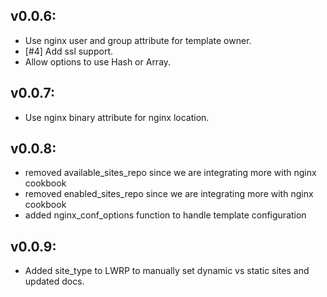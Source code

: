## v0.0.6:

* Use nginx user and group attribute for template owner.
* [#4] Add ssl support.
* Allow options to use Hash or Array.

## v0.0.7:

* Use nginx binary attribute for nginx location.

## v0.0.8:

* removed available_sites_repo since we are integrating more with nginx cookbook
* removed enabled_sites_repo since we are integrating more with nginx cookbook
* added nginx_conf_options function to handle template configuration

## v0.0.9:

* Added site_type to LWRP to manually set dynamic vs static sites and updated docs.